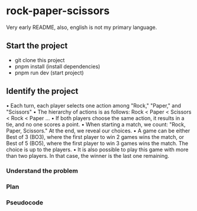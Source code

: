 # rock-paper-scissors

Very early README, also, english is not my primary language.

## Start the project
- git clone this project
- pnpm install (install dependencies)
- pnpm run dev (start project)

## Identify the project
•	Each turn, each player selects one action among "Rock," "Paper," and "Scissors"
•	The hierarchy of actions is as follows: Rock < Paper < Scissors < Rock < Paper ...
•	If both players choose the same action, it results in a tie, and no one scores a point.
•	When starting a match, we count: "Rock, Paper, Scissors." At the end, we reveal our choices.
•	A game can be either Best of 3 (BO3), where the first player to win 2 games wins the match, or Best of 5 (BO5), where the first player to win 3 games wins the match. The choice is up to the players.
•	It is also possible to play this game with more than two players. In that case, the winner is the last one remaining.

### Understand the problem

### Plan

### Pseudocode
